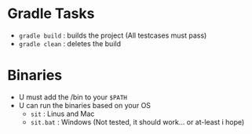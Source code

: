 # Gradle Tasks
- `gradle build` : builds the project (All testcases must pass)
- `gradle clean` : deletes the build

# Binaries

- U must add the /bin to your `$PATH`
- U can run the binaries based on your OS 
  - `sit` : Linus and Mac
  - `sit.bat` : Windows (Not tested, it should work... or at-least i hope)